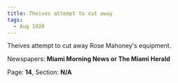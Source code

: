 ```yaml
---  
title: Theives attempt to cut away  
tags:  
  - Aug 1928  
---  
```

  
Theives attempt to cut away Rose Mahoney's equipment.  
  
Newspapers: **Miami Morning News or The Miami Herald**  
  
Page: **14**, Section: **N/A** 

